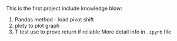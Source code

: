 This is the first project include knowledge blow:
1. Pandas method - load pivot shift
2. ploty to plot graph
3. T test use to prove return if reliable
More detail info in `.ipynb` file
